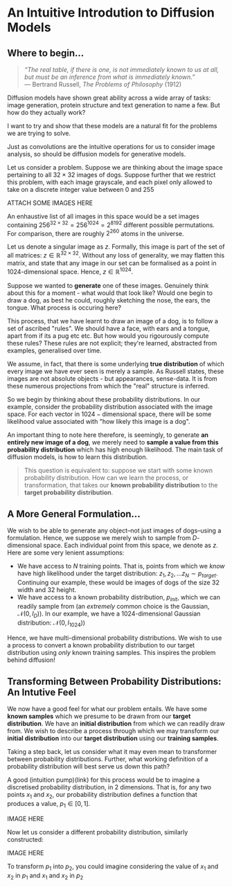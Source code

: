 # An Intuitive Introdution to Diffusion Models

## Where to begin...

> *“The real table, if there is one, is not immediately known to us at all,  
> but must be an inference from what is immediately known.”*  
> — Bertrand Russell, *The Problems of Philosophy* (1912)


Diffusion models have shown great ability across a wide array of tasks: image generation, protein structure and text generation to name a few. But how do they actually work? 

I want to try and show that these models are a natural fit for the problems we are trying to solve. 

Just as convolutions are the intuitive operations for us to consider image analysis, so should be diffusion models for generative models. 

Let us consider a problem. Suppose we are thinking about the image space pertaining to all $32 \times 32$ images of dogs. Suppose further that we restrict this problem, with each image grayscale, and each pixel only allowed to take on a discrete integer value between $0$ and $255$

ATTACH SOME IMAGES HERE

An enhaustive list of all images in this space would be a set images containing $256^{32\times32}=256^{1024}=2^{8192}$ different possible permutations. For comparison, there are roughly $2^{260}$ atoms in the universe.

Let us denote  a singular image as $z$. Formally, this image is part of the set of all matrices: $z \in \mathbb{R}^{32 \times 32}$. Without any loss of generality, we may flatten this matrix, and state that any image in our set can be formalised as a point in $1024$-dimensional space. Hence, $z \in \mathbb{R}^{1024}$.

Suppose we wanted to **generate** one of these images. Genuinely think about this for a moment - what would that look like? Would one begin to draw a dog, as best he could, roughly sketching the nose, the ears, the tongue. What process is occuring here?

This process, that we have learnt to draw an image of a dog, is to follow a set of ascribed "rules". We should have a face, with ears and a tongue, apart from if its a pug etc etc. But how would you rigourously compute these rules? These rules are not explicit; they're learned, abstracted from examples, generalised over time.

We assume, in fact, that there is some underlying **true distribution** of which every image we have ever seen is merely a sample. As Russell states, these images are not absolute objects - but appearances, sense-data. It is from these numerous projections from which the "real" structure is inferred.

So we begin by thinking about these probability distributions. In our example, consider the probability distribution associated with the image space. For each vector in $1024-\text{dimensional}$ space, there will be some likelihood value associated with "how likely this image is a dog".

An important thing to note here therefore, is seemingly, to generate **an entirely new image of a dog**, we merely need to **sample a value from this probability distribution** which has high enough likelihood. The main task of diffusion models, is how to learn this distribution.

> This question is equivalent to: suppose we start with some known probability distribution. How can we learn the process, or transformation, that takes our **known probability distribution** to the **target probability distribution**.

## A More General Formulation...

We wish to be able to generate any object–not just images of dogs–using a formulation. Hence, we suppose we merely wish to sample from $D$-dimensional space. Each individual point from this space, we denote as $z$. Here are some very lenient assumptions:

- We have access to $N$ training points. That is, points from which we _know_ have high likelihood under the target distribution: $z_1, z_2, \dots z_N \sim p_{target}$. Continuing our example, these would be images of dogs of the size $32$ width and $32$ height.
- We have access to a known probability distribution, $p_{init}$, which we can readily sample from (an _extremely_ common choice is the Gaussian, $\mathcal{N}(0, I_D)$). In our example, we have a $1024$-dimensional Gaussian distribution: $\mathcal{N}(0, I_{1024})$)

Hence, we have multi-dimensional probability distributions. We wish to use a process to convert a known probability distribution to our target distribution using _only_ known training samples. This inspires the problem behind diffusion!

## Transforming Between Probability Distributions: An Intutive Feel

We now have a good feel for what our problem entails. We have some **known samples** which we presume to be drawn from our **target distribution**. We have an **initial distribution** from which we can readily draw from. We wish to describe a process through which we may transform our **initial distribution** into our **target distribution** using our **training samples**. 

Taking a step back, let us consider what it may even mean to transformer between probability distributions. Further, what working definition of a probability distribution will best serve us down this path?

A good (intuition pump)(link) for this process would be to imagine a discretised probability distribution, in $2$ dimensions. That is, for any two points $x_1$ and $x_2$, our probability distribution defines a function that produces a value, $p_1 \in [0,1]$.

IMAGE HERE

Now let us consider a different probability distribution, similarly constructed:

IMAGE HERE

To transform $p_1$ into $p_2$, you could imagine considering the value of $x_1$ and $x_2$ in $p_1$ and $x_1$ and $x_2$ in $p_2$ 





